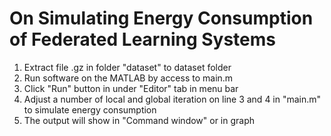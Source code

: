 # On Simulating Energy Consumption of Federated Learning Systems
1. Extract file .gz in folder "dataset" to dataset folder
2. Run software on the MATLAB by access to main.m
3. Click "Run" button in under "Editor" tab in menu bar
4. Adjust a number of local and global iteration on line 3 and 4 in "main.m" to simulate energy consumption
5. The output will show in "Command window" or in graph
